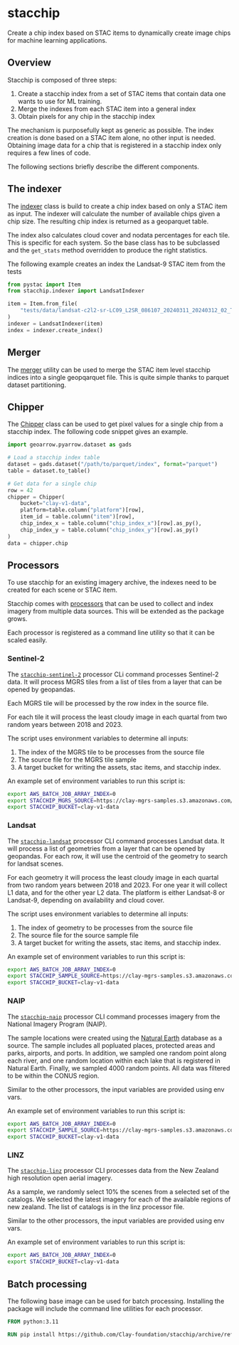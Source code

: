 # stacchip

Create a chip index based on STAC items to dynamically create image
chips for machine learning applications.

## Overview

Stacchip is composed of three steps:

1. Create a stacchip index from a set of STAC items that contain data
   one wants to use for ML training.
2. Merge the indexes from each STAC item into a general index
3. Obtain pixels for any chip in the stacchip index

The mechanism is purposefully kept as generic as possible. The index creation
is done based on a STAC item alone, no other input is needed. Obtaining image
data for a chip that is registered in a stacchip index only requires a few
lines of code.

The following sections briefly describe the different components.

## The indexer

The [indexer](stacchip/indexer.py) class is build to create a chip index based on only a STAC
item as input. The indexer will calculate the number of available chips
given a chip size. The resulting chip index is returned as a geoparquet
table.

The index also calculates cloud cover and nodata percentages for each tile.
This is specific for each system. So the base class has to be subclassed
and the `get_stats` method overridden to produce the right statistics.

The following example creates an index the Landsat-9 STAC item from the tests

```python
from pystac import Item
from stacchip.indexer import LandsatIndexer

item = Item.from_file(
    "tests/data/landsat-c2l2-sr-LC09_L2SR_086107_20240311_20240312_02_T2_SR.json"
)
indexer = LandsatIndexer(item)
index = indexer.create_index()
```

## Merger

The [merger](stacchip/merger.py) utility can be used to merge the STAC item
level stacchip indices into a single geopqarquet file. This is quite simple
thanks to parquet dataset partitioning.

## Chipper

The [Chipper](stacchip/chipper.py) class can be used to get pixel values for a single chip from
a stacchip index. The following code snippet gives an example.

```python
import geoarrow.pyarrow.dataset as gads

# Load a stacchip index table
dataset = gads.dataset("/path/to/parquet/index", format="parquet")
table = dataset.to_table()

# Get data for a single chip
row = 42
chipper = Chipper(
    bucket="clay-v1-data",
    platform=table.column("platform")[row],
    item_id = table.column("item")[row],
    chip_index_x = table.column("chip_index_x")[row].as_py(),
    chip_index_y = table.column("chip_index_y")[row].as_py()
)
data = chipper.chip
```

## Processors

To use stacchip for an existing imagery archive, the indexes need to be
created for each scene or STAC item.

Stacchip comes with [processors](stacchip/processors/) that
can be used to collect and index imagery from multiple data sources.
This will be extended as the package grows.

Each processor is registered as a command line utility so that it can be
scaled easily.

### Sentinel-2

The [`stacchip-sentinel-2`](stacchip/processors/sentinel_2_processor.py)
processor CLi command processes Sentinel-2 data. It will process MGRS
tiles from a list of tiles from a layer that can be opened by geopandas.

Each MGRS tile will be processed by the row index in the source file.

For each tile it will process the least cloudy image in each quartal
from two random years between 2018 and 2023.

The script uses environment variables to determine all inputs:

1. The index of the MGRS tile to be processes from the source file
2. The source file for the MGRS tile sample
3. A target bucket for writing the assets, stac items, and stacchip index.

An example set of environment variables to run this script is:

```bash
export AWS_BATCH_JOB_ARRAY_INDEX=0
export STACCHIP_MGRS_SOURCE=https://clay-mgrs-samples.s3.amazonaws.com/mgrs_sample_v02.fgb
export STACCHIP_BUCKET=clay-v1-data
```

### Landsat

The [`stacchip-landsat`](stacchip/processors/landsat_processor.py)
processor CLI command processes Landsat data. It will process a list
of geometries from a layer that can be opened by geopandas. For each
row, it will use the centroid of the geometry to search for landsat
scenes.

For each geometry it will process the least cloudy image in each quartal
from two random years between 2018 and 2023. For one year it will collect
L1 data, and for the other year L2 data. The platform is either Landsat-8
or Landsat-9, depending on availability and cloud cover.

The script uses environment variables to determine all inputs:

1. The index of geometry to be processes from the source file
2. The source file for the source sample file
3. A target bucket for writing the assets, stac items, and stacchip index.

An example set of environment variables to run this script is:

```bash
export AWS_BATCH_JOB_ARRAY_INDEX=0
export STACCHIP_SAMPLE_SOURCE=https://clay-mgrs-samples.s3.amazonaws.com/mgrs_sample_v02.fgb
export STACCHIP_BUCKET=clay-v1-data
```

### NAIP

The [`stacchip-naip`](stacchip/processors/naip_processor.py) processor CLI
command processes imagery from the National Imagery Program (NAIP).

The sample locations were created using the [Natural Earth](https://www.naturalearthdata.com)
database as a source. The sample includes all popluated places, protected
areas and parks, airports, and ports. In addition, we sampled one random point 
along each river, and one random location within each lake that is registered
in Natural Earth. Finally, we sampled 4000 random points. All data was 
filtered to be within the CONUS region.

Similar to the other processors, the input variables are provided using env vars.

An example set of environment variables to run this script is:

```bash
export AWS_BATCH_JOB_ARRAY_INDEX=0
export STACCHIP_SAMPLE_SOURCE=https://clay-mgrs-samples.s3.amazonaws.com/clay_v1_naip_sample_natural_earth.fgb
export STACCHIP_BUCKET=clay-v1-data
```

### LINZ

The [`stacchip-linz`](stacchip/processors/linz_processor.py) processor CLI
processes data from the New Zealand high resolution open aerial imagery.

As a sample, we randomly select 10% the scenes from a selected set of the
catalogs. We selected the latest imagery for each of the available regions
of new zealand. The list of catalogs is in the linz processor file.

Similar to the other processors, the input variables are provided using env vars.

An example set of environment variables to run this script is:

```bash
export AWS_BATCH_JOB_ARRAY_INDEX=0
export STACCHIP_BUCKET=clay-v1-data
```

## Batch processing

The following base image can be used for batch processing. Installing the package
will include the command line utilities for each processor.

```dockerfile
FROM python:3.11

RUN pip install https://github.com/Clay-foundation/stacchip/archive/refs/heads/main.zip
```
